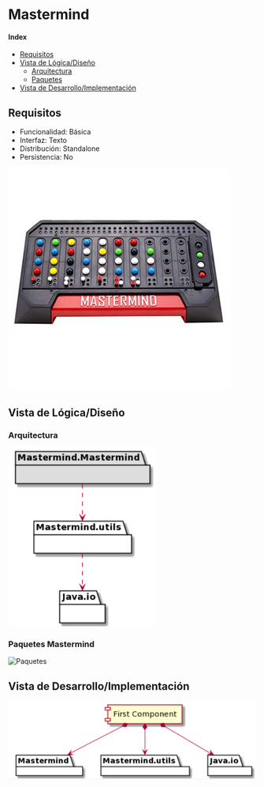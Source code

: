 # Mastermind

#### Index
- [Requisitos](#Requisitos)
- [Vista de Lógica/Diseño](#Vista-de-LógicaDiseño)
  - [Arquitectura](#Arquitectura)
  - [Paquetes](#Paquetes-Mastermind)
- [Vista de Desarrollo/Implementación](#Vista-de-DesarrolloImplementación)

## Requisitos
- Funcionalidad: Básica
- Interfaz: Texto         
- Distribución: Standalone  
- Persistencia: No     

![mastermaind](/Mastermind/Documentation/mastermind.jpeg)

## Vista de Lógica/Diseño

### Arquitectura
![Arquitectura](/Mastermind/Documentation/Arquitectura.PNG)

### Paquetes Mastermind
![Paquetes](/Mastermind/Documentation/clasesDiseño.png)

## Vista de Desarrollo/Implementación
![Vista](/Mastermind/Documentation/umlVD.PNG)
